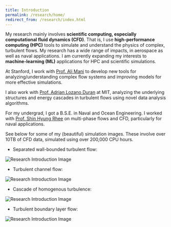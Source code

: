 ```yaml
---
title: Introduction
permalink: /research/home/
redirect_from: /research/index.html
---
```


My research mainly involves **scientific computing, especially computational fluid dynamics (CFD)**. That is, I use **high-performance computing (HPC)** tools to simulate and understand the physics of complex, turbulent flows. My research has a wide range of impacts, in aerospace as well as naval applications. I am currently expanding my interests to **machine-learning (ML)** applications for HPC and scientific simulations.

At Stanford, I work with [Prof. Ali Mani](https://manigroup.stanford.edu/) to develop new tools for analyzing/understanding complex flow systems and improving models for more effective simulations.

I also work with [Prof. Adrian Lozano Duran](https://www.adrianld.mit.edu/research) at MIT, analyzing the underlying structures and energy cascades in turbulent flows using novel data analysis algorithms.

For my undergrad, I got a B.S.E. in Naval and Ocean Engineering. I worked with [Prof. Shin Hyung Rhee](https://snutt.snu.ac.kr/) on multi-phase flows and CFD, particularly for naval applications.

See below for some of my (beautiful) simulation images. These involve over 10TB of CFD data, simulated using over 200,000 CPU hours.

- Separated wall-bounded turbulent flow:

![Research Introduction Image](../../img/intro_1.png)

- Turbulent channel flow:

![Research Introduction Image](../../img/intro_2.png)

- Cascade of homogenous turbulence:

![Research Introduction Image](../../img/intro_3.png)

- Turbulent boundary layer flow:

![Research Introduction Image](../../img/intro_4.png)


